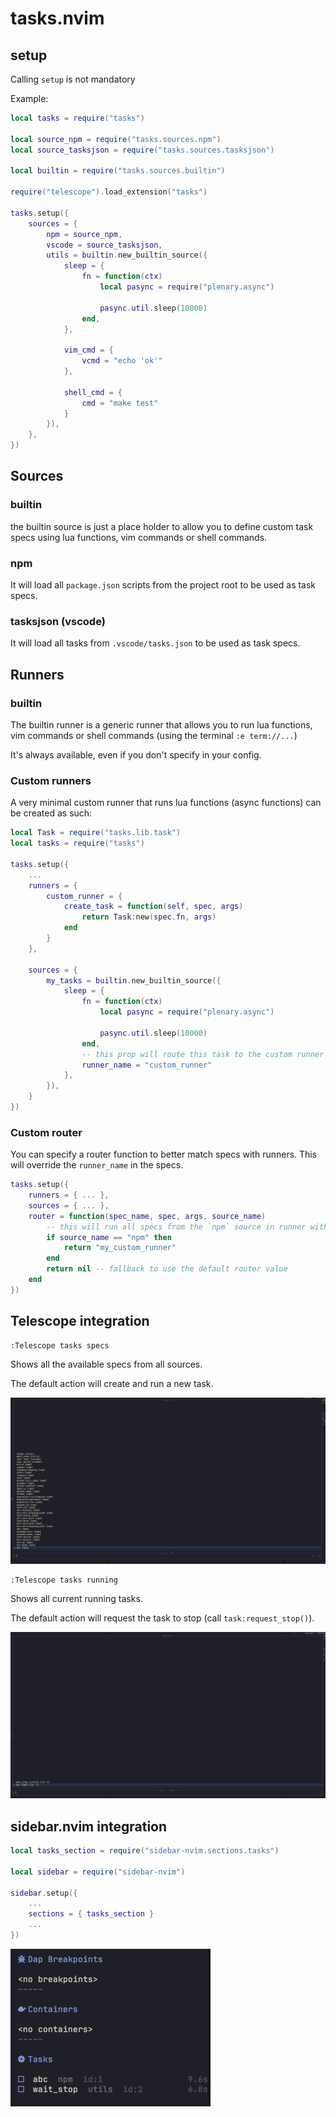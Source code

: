 # tasks.nvim

## setup

Calling `setup` is not mandatory

Example:

```lua
local tasks = require("tasks")

local source_npm = require("tasks.sources.npm")
local source_tasksjson = require("tasks.sources.tasksjson")

local builtin = require("tasks.sources.builtin")

require("telescope").load_extension("tasks")

tasks.setup({
	sources = {
		npm = source_npm,
		vscode = source_tasksjson,
		utils = builtin.new_builtin_source({
			sleep = {
				fn = function(ctx)
					local pasync = require("plenary.async")

					pasync.util.sleep(10000)
				end,
			},

            vim_cmd = {
                vcmd = "echo 'ok'"
            },

            shell_cmd = {
                cmd = "make test"
            }
		}),
	},
})

```

## Sources

### builtin

the builtin source is just a place holder to allow you to define custom task specs using lua functions, vim commands or shell commands.

### npm

It will load all `package.json` scripts from the project root to be used as task specs.

### tasksjson (vscode)

It will load all tasks from `.vscode/tasks.json` to be used as task specs.

## Runners

### builtin

The builtin runner is a generic runner that allows you to run lua functions, vim commands or shell commands (using the terminal `:e term://...`)

It's always available, even if you don't specify in your config.

### Custom runners

A very minimal custom runner that runs lua functions (async functions) can be created as such:

```lua
local Task = require("tasks.lib.task")
local tasks = require("tasks")

tasks.setup({
    ...
    runners = {
        custom_runner = {
            create_task = function(self, spec, args)
                return Task:new(spec.fn, args)
            end
        }
    },

    sources = {
        my_tasks = builtin.new_builtin_source({
			sleep = {
				fn = function(ctx)
					local pasync = require("plenary.async")

					pasync.util.sleep(10000)
				end,
                -- this prop will route this task to the custom runner
                runner_name = "custom_runner"
			},
		}),
    }
})
```

### Custom router

You can specify a router function to better match specs with runners. This will override the `runner_name` in the specs.

```lua
tasks.setup({
    runners = { ... },
    sources = { ... },
    router = function(spec_name, spec, args, source_name)
        -- this will run all specs from the `npm` source in runner with name `my_custom_runner`
        if source_name == "npm" then
            return "my_custom_runner"
        end
        return nil -- fallback to use the default router value
    end
})
```

## Telescope integration

```
:Telescope tasks specs
```

Shows all the available specs from all sources.

The default action will create and run a new task.

![telescope-demo](./demo/telescope_demo_specs.png)

```
:Telescope tasks running
```

Shows all current running tasks.

The default action will request the task to stop (call `task:request_stop()`).

![telescope-demo](./demo/telescope_demo_running.png)

## sidebar.nvim integration

```lua
local tasks_section = require("sidebar-nvim.sections.tasks")

local sidebar = require("sidebar-nvim")

sidebar.setup({
    ...
    sections = { tasks_section }
    ...
})
```

![sidebar-demo](./demo/sidebar_demo.png)

